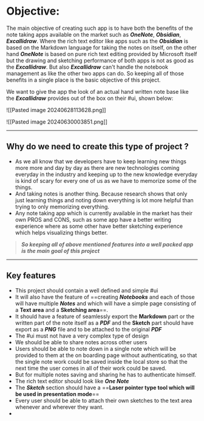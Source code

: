 
# Objective:

The main objective of creating such app is to have both the benefits of the note taking apps available on the market such as ***OneNote***, ***Obsidian***, ***Excallidraw***. Where the rich text editor like apps such as the ***Obsidian*** is based on the Markdown language for taking the notes on itself, on the other hand ***OneNote*** is based on pure rich text editing provided by Microsoft itself but the drawing and sketching performance of both apps is not as good as the ***Excallidraw***. But also ***Excallidraw*** can't handle the notebook management as like the other two apps can do. So keeping all of those benefits in a single place is the basic objective of this project.

We want to give the app the look of an actual hand written note base like the ***Excallidraw*** provides out of the box on their #ui, shown below:

![[Pasted image 20240628113628.png]]

![[Pasted image 20240630003851.png]]

---
## Why do we need to create this type of project ?

- As we all know that we developers have to keep learning new things more more and day by day as there are new technologies coming everyday in the industry and keeping up to the new knowledge everyday is kind of scary for every one of us as we have to memorize some of the things.
- And taking notes is another thing. Because research shows that only just learning things and noting down everything is lot more helpful than trying to only memorizing everything.
- Any note taking app which is currently available in the market has their own PROS and CONS, such as some app have a better writing experience where as some other have better sketching experience which helps visualizing things better.
>***So keeping all of above mentioned features into a well packed app is the main goal of this project***

---
## Key features

- This project should contain a well defined and simple #ui 
- It will also have the feature of ==creating ***Notebooks*** and each of those will have multiple ***Notes*** and which will have a simple page consisting of a **Text area** and a **Sketching area**==.
- It should have a feature of seamlessly export the **Markdown** part or the written part of the note itself as a ***PDF*** and the **Sketch** part should have export as a ***PNG*** file and to be attached to the original ***PDF***
- The #ui must not have a very complex type of design 
- We should be able to share notes across other users
- Users should be able to note down in a single note which will be provided to them at the on boarding page without authenticating, so that the single note work could be saved inside the local store so that the next time the user comes in all of their work could be saved.
- But for multiple notes saving and sharing he has to authenticate himself.
- The rich text editor should look like ***One Note***
- The ***Sketch*** section should have a ==**Laser pointer type tool which will be used in presentation mode**==
- Every user should be able to attach their own sketches to the text area whenever and wherever they want.
- 
